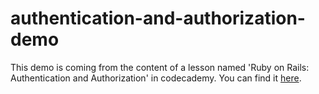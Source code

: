 # authentication-and-authorization-demo

This demo is coming from the content of a lesson named 'Ruby on Rails: Authentication and Authorization' in codecademy. You can find it [here](http://www.codecademy.com/en/learn/rails-auth).